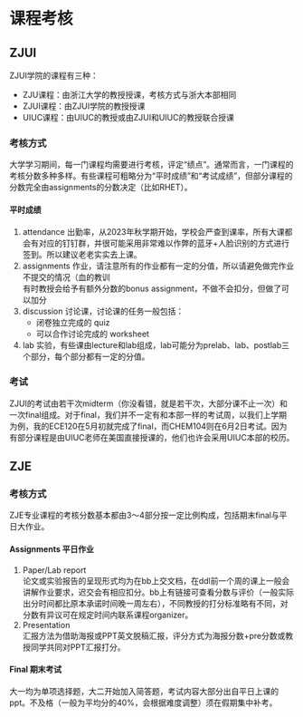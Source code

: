 # 课程考核

## ZJUI

ZJUI学院的课程有三种：  

- ZJU课程：由浙江大学的教授授课，考核方式与浙大本部相同    
- ZJUI课程：由ZJUI学院的教授授课  
- UIUC课程：由UIUC的教授或由ZJUI和UIUC的教授联合授课  

### 考核方式

大学学习期间，每一门课程均需要进行考核，评定“绩点”。通常而言，一门课程的考核分数多种多样。有些课程可粗略分为“平时成绩”和“考试成绩”，但部分课程的分数完全由assignments的分数决定（比如RHET）。

#### 平时成绩
1. attendance 出勤率，从2023年秋学期开始，学校会严查到课率，所有大课都会有对应的钉钉群，并很可能采用非常难以作弊的蓝牙+人脸识别的方式进行签到。所以建议老老实实去上课。  
2. assignments 作业，请注意所有的作业都有一定的分值，所以请避免做完作业不提交的情况（血的教训  
   有时教授会给予有额外分数的bonus assignment，不做不会扣分，但做了可以加分  
3. discussion 讨论课，讨论课的任务一般包括：  
    - 闭卷独立完成的 quiz  
    - 可以合作讨论完成的 worksheet  
4. lab 实验，有些课由lecture和lab组成，lab可能分为prelab、lab、postlab三个部分，每个部分都有一定的分值。  

### 考试
ZJUI的考试由若干次midterm（你没看错，就是若干次，大部分课不止一次）和一次final组成。对于final，我们并不一定有和本部一样的考试周，以我们上学期为例，我的ECE120在5月初就完成了final，而CHEM104则在6月2日考试。因为有部分课程是由UIUC老师在美国直接授课的，他们也许会采用UIUC本部的校历。  

## ZJE

### 考核方式
ZJE专业课程的考核分数基本都由3～4部分按一定比例构成，包括期末final与平日大作业。  

#### Assignments 平日作业
1. Paper/Lab report  
   论文或实验报告的呈现形式均为在bb上交文档，在ddl前一个周的课上一般会讲解作业要求，迟交会有相应扣分。bb上有链接可查看分数与评价（一般实际出分时间都比原本承诺时间晚一周左右），不同教授的打分标准略有不同，对分数有异议可在规定时间内联系课程organizer。  
2. Presentation  
   汇报方法为借助海报或PPT英文脱稿汇报，评分方式为海报分数+pre分数或教授同学共同对PPT汇报打分。  

#### Final 期末考试
大一均为单项选择题，大二开始加入简答题，考试内容大部分出自平日上课的ppt。不及格（一般为平均分的40%，会根据难度调整）须在假期集中补考。  

